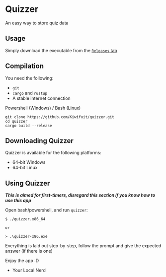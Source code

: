 # Quizzer
An easy way to store quiz data

## Usage
Simply download the executable from the [`Releases` tab](https://github.com/Kiwifuit/quizzer/release/latest)

## Compilation
You need the following:
- `git`
- `cargo` and `rustup`
- A stable internet connection

Powershell (Windows) / Bash (Linux)
```
git clone https://github.com/Kiwifuit/quizzer.git
cd quizzer
cargo build --release
```

## Downloading Quizzer
Quizzer is available for the following platforms:
- 64-bit Windows
- 64-bit Linux

## Using Quizzer
***This is aimed for first-timers, disregard this section if you know how to use this app***

Open bash/powershell, and run `quizzer`:
```
$ ./quizzer.x86_64

or

> .\quizzer-x86.exe
```

Everything is laid out step-by-step, follow the prompt and give the expected answer (if there is one)

Enjoy the app :D
- Your Local Nerd